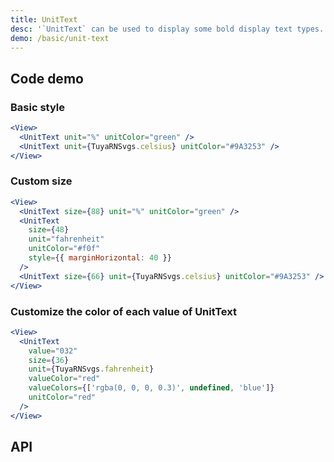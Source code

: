 ```yaml
---
title: UnitText
desc: '`UnitText` can be used to display some bold display text types.'
demo: /basic/unit-text
---
```


## Code demo

### Basic style

```jsx
<View>
  <UnitText unit="%" unitColor="green" />
  <UnitText unit={TuyaRNSvgs.celsius} unitColor="#9A3253" />
</View>
```

### Custom size

```jsx
<View>
  <UnitText size={88} unit="%" unitColor="green" />
  <UnitText
    size={48}
    unit="fahrenheit"
    unitColor="#f0f"
    style={{ marginHorizontal: 40 }}
  />
  <UnitText size={66} unit={TuyaRNSvgs.celsius} unitColor="#9A3253" />
</View>
```

### Customize the color of each value of UnitText

```jsx
<View>
  <UnitText
    value="032"
    size={36}
    unit={TuyaRNSvgs.fahrenheit}
    valueColor="red"
    valueColors={['rgba(0, 0, 0, 0.3)', undefined, 'blue']}
    unitColor="red"
  />
</View>
```

## API

<API name="UnitTextProps"></API>
